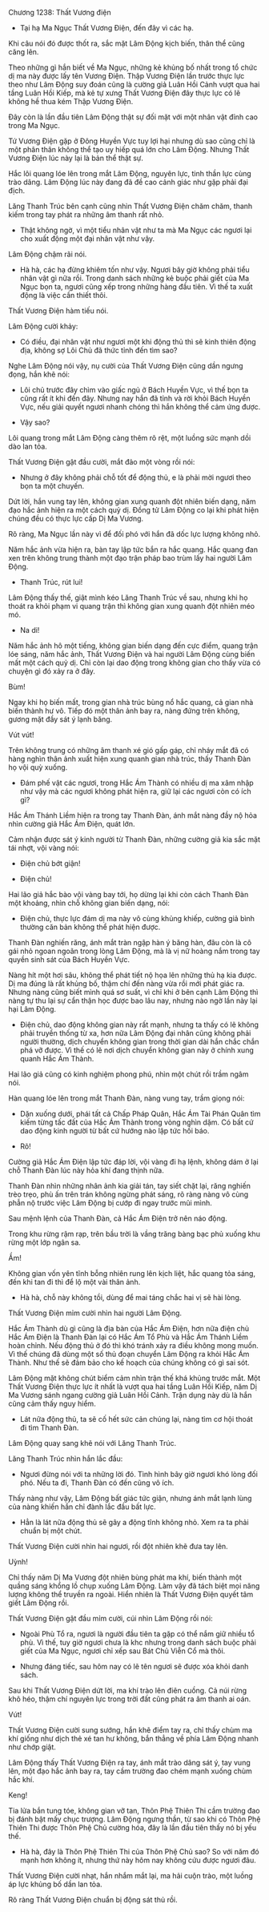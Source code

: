 




Chương 1238: Thất Vương điện


- Tại hạ Ma Ngục Thất Vương Điện, đến đây vì các hạ.

Khi câu nói đó được thốt ra, sắc mặt Lâm Động kịch biến, thân thể cũng căng lên.

Theo những gì hắn biết về Ma Ngục, những kẻ khủng bố nhất trong tổ chức dị ma này được lấy tên Vương Điện. Thập Vương Điện lần trước thực lực theo như Lâm Động suy đoán cũng là cường giả Luân Hồi Cảnh vượt qua hai tầng Luân Hồi Kiếp, mà kẻ tự xưng Thất Vương Điện đây thực lực có lẽ không hề thua kém Thập Vương Điện.

Đây còn là lần đầu tiên Lâm Động thật sự đối mặt với một nhân vật đỉnh cao trong Ma Ngục.

Tứ Vương Điện gặp ở Đông Huyền Vực tuy lợi hại nhưng dù sao cũng chỉ là một phân thân không thể tạo uy hiếp quá lớn cho Lâm Động. Nhưng Thất Vương Điện lúc này lại là bản thể thật sự.

Hắc lôi quang lóe lên trong mắt Lâm Động, nguyên lực, tinh thần lực cùng trào dâng. Lâm Động lúc này đang đã đề cao cảnh giác như gặp phải đại địch.

Lăng Thanh Trúc bên cạnh cũng nhìn Thất Vương Điện chăm chăm, thanh kiếm trong tay phát ra những âm thanh rất nhỏ.

- Thật không ngờ, vì một tiểu nhân vật như ta mà Ma Ngục các ngươi lại cho xuất động một đại nhân vật như vậy.

Lâm Động chậm rãi nói.

- Hà hà, các hạ đừng khiêm tốn như vậy. Ngươi bây giờ không phải tiểu nhân vật gì nữa rồi. Trong danh sách những kẻ buộc phải giết của Ma Ngục bọn ta, ngươi cũng xếp trong những hàng đầu tiên. Vì thế ta xuất động là việc cần thiết thôi.

Thất Vương Điện hàm tiếu nói.

Lâm Động cười khảy:

- Có điều, đại nhân vật như ngươi một khi động thủ thì sẽ kinh thiên động địa, không sợ Lôi Chủ đã thức tỉnh đến tìm sao?

Nghe Lâm Động nói vậy, nụ cười của Thất Vương Điện cũng dần ngưng đọng, hắn khẽ nói:

- Lôi chủ trước đây chìm vào giấc ngủ ở Bách Huyền Vực, vì thế bọn ta cũng rất ít khi đến đây. Nhưng nay hắn đã tỉnh và rời khỏi Bách Huyền Vực, nếu giải quyết ngươi nhanh chóng thì hắn không thể cảm ứng được.

- Vậy sao?

Lôi quang trong mắt Lâm Động càng thêm rõ rệt, một luồng sức mạnh dồi dào lan tỏa.

Thất Vương Điện gật đầu cười, mắt đảo một vòng rồi nói:

- Nhưng ở đây không phải chỗ tốt để động thủ, e là phải mời ngươi theo bọn ta một chuyến.

Dứt lời, hắn vung tay lên, không gian xung quanh đột nhiên biến dạng, năm đạo hắc ảnh hiện ra một cách quỷ dị. Đồng tử Lâm Động co lại khi phát hiện chúng đều có thực lực cấp Dị Ma Vương.

Rõ ràng, Ma Ngục lần này vì để đối phó với hắn đã dốc lực lượng không nhỏ.

Năm hắc ảnh vừa hiện ra, bàn tay lập tức bắn ra hắc quang. Hắc quang đan xen trên không trung thành một đạo trận pháp bao trùm lấy hai người Lâm Động.

- Thanh Trúc, rút lui!

Lâm Động thấy thế, giật mình kéo Lăng Thanh Trúc về sau, nhưng khi họ thoát ra khỏi phạm vi quang trận thì không gian xung quanh đột nhiên méo mó.

- Na di!

Năm hắc ảnh hô một tiếng, không gian biến dạng đến cực điểm, quang trận lóe sáng, năm hắc ảnh, Thất Vương Điện và hai người Lâm Động cùng biến mất một cách quỷ dị. Chỉ còn lại dao động trong không gian cho thấy vừa có chuyện gì đó xảy ra ở đây.

Bùm!

Ngay khi họ biến mất, trong gian nhà trúc bùng nổ hắc quang, cả gian nhà biến thành hư vô. Tiếp đó một thân ảnh bay ra, nàng đứng trên không, gương mặt đầy sát ý lạnh băng.

Vút vút!

Trên không trung có những âm thanh xé gió gấp gáp, chỉ nháy mắt đã có hàng nghìn thân ảnh xuất hiện xung quanh gian nhà trúc, thấy Thanh Đàn họ vội quỳ xuống.

- Đám phế vật các ngươi, trong Hắc Ám Thành có nhiều dị ma xâm nhập như vậy mà các ngươi không phát hiện ra, giữ lại các ngươi còn có ích gì?

Hắc Ám Thánh Liềm hiện ra trong tay Thanh Đàn, ánh mắt nàng đầy nộ hỏa nhìn cường giả Hắc Ám Điện, quát lớn.

Cảm nhận được sát ý kinh người từ Thanh Đàn, những cường giả kia sắc mặt tái nhợt, vội vàng nói:

- Điện chủ bớt giận!

- Điện chủ!

Hai lão giả hắc bào vội vàng bay tới, họ dừng lại khi còn cách Thanh Đàn một khoảng, nhìn chỗ không gian biến dạng, nói:

- Điện chủ, thực lực đám dị ma này vô cùng khủng khiếp, cường giả bình thường căn bản không thể phát hiện được.

Thanh Đàn nghiến răng, ánh mắt tràn ngập hàn ý băng hàn, đâu còn là cô gái nhỏ ngoan ngoãn trong lòng Lâm Động, mà là vị nữ hoàng nắm trong tay quyền sinh sát của Bách Huyền Vực.

Nàng hít một hơi sâu, không thể phát tiết nộ họa lên những thủ hạ kia được. Dị ma đúng là rất khủng bố, thậm chí đến nàng vừa rồi mới phát giác ra. Nhưng nàng cũng biết mình quá sơ suất, vì chỉ khi ở bên cạnh Lâm Động thì nàng tự thu lại sự cẩn thận học được bao lâu nay, nhưng nào ngờ lần này lại hại Lâm Động.

- Điện chủ, dao động không gian này rất mạnh, nhưng ta thấy có lẽ không phải truyền thống từ xa, hơn nữa Lâm Động đại nhân cũng không phải người thường, dịch chuyển không gian trong thời gian dài hắn chắc chắn phá vỡ được. Vì thế có lẽ nơi dịch chuyển không gian này ở chính xung quanh Hắc Ám Thành.

Hai lão giả cũng có kinh nghiệm phong phú, nhìn một chút rồi trầm ngâm nói.

Hàn quang lóe lên trong mắt Thanh Đàn, nàng vung tay, trầm giọng nói:

- Dặn xuống dưới, phái tất cả Chấp Pháp Quân, Hắc Ám Tài Phán Quân tìm kiếm từng tấc đất của Hắc Ám Thành trong vòng nghìn dặm. Có bất cứ dao động kinh người từ bất cứ hướng nào lập tức hồi báo.

- Rõ!

Cường giả Hắc Ám Điện lập tức đáp lời, vội vàng đi hạ lệnh, không dám ở lại chỗ Thanh Đàn lúc này hỏa khí đang thịnh nữa.

Thanh Đàn nhìn những nhân ảnh kia giải tán, tay siết chặt lại, răng nghiến trèo trẹo, phù ấn trên trán không ngừng phát sáng, rõ ràng nàng vô cùng phẫn nộ trước việc Lâm Động bị cướp đi ngay trước mũi mình.

Sau mệnh lệnh của Thanh Đàn, cả Hắc Ám Điện trở nên náo động.

Trong khu rừng rậm rạp, trên bầu trời là vầng trăng bàng bạc phủ xuống khu rừng một lớp ngân sa.

Ầm!

Không gian vốn yên tĩnh bỗng nhiên rung lên kịch liệt, hắc quang tỏa sáng, đến khi tan đi thì để lộ một vài thân ảnh.

- Hà hà, chỗ này không tồi, dùng để mai táng chắc hai vị sẽ hài lòng.

Thất Vương Điện mỉm cười nhìn hai người Lâm Động.

Hắc Ám Thành dù gì cũng là địa bàn của Hắc Ám Điện, hơn nữa điện chủ Hắc Ám Điện là Thanh Đàn lại có Hắc Ám Tổ Phù và Hắc Ám Thánh Liềm hoàn chỉnh. Nếu động thủ ở đó thì khó tránh xảy ra điều không mong muốn. Vì thế chúng đã dùng một số thủ đoạn chuyển Lâm Động ra khỏi Hắc Ám Thành. Như thế sẽ đảm bảo cho kế hoạch của chúng không có gì sai sót.

Lâm Động mặt không chút biểm cảm nhìn trận thế khá khủng trước mắt. Một Thất Vương Điện thực lực ít nhất là vượt qua hai tầng Luân Hồi Kiếp, năm Dị Ma Vương sánh ngang cường giả Luân Hồi Cảnh. Trận dụng này dù là hắn cũng cảm thấy nguy hiểm.

- Lát nữa động thủ, ta sẽ cố hết sức cản chúng lại, nàng tìm cơ hội thoát đi tìm Thanh Đàn.

Lâm Động quay sang khẽ nói với Lăng Thanh Trúc.

Lăng Thanh Trúc nhìn hắn lắc đầu:

- Ngươi đừng nói với ta những lời đó. Tình hình bây giờ ngươi khó lòng đối phó. Nếu ta đi, Thanh Đàn có đến cũng vô ích.

Thấy nàng như vậy, Lâm Động bất giác tức giận, nhưng ánh mắt lạnh lùng của nàng khiến hắn chỉ đành lắc đầu bất lực.

- Hẳn là lát nữa động thủ sẽ gây a động tĩnh không nhỏ. Xem ra ta phải chuẩn bị một chút.

Thất Vương Điện cười nhìn hai ngươi, rồi đột nhiên khẽ đưa tay lên.

Uỳnh!

Chỉ thấy năm Dị Ma Vương đột nhiên bùng phát ma khí, biến thành một quầng sáng khổng lồ chụp xuống Lâm Động. Làm vậy đã tách biệt mọi năng lượng không thể truyền ra ngoài. Hiển nhiên là Thất Vương Điện quyết tâm giết Lâm Động rồi.

Thất Vương Điện gật đầu mỉm cười, cúi nhìn Lâm Động rồi nói:

- Ngoài Phù Tổ ra, ngươi là người đầu tiên ta gặp có thể nắm giữ nhiều tổ phù. Vì thế, tuy giờ ngươi chưa là khc nhưng trong danh sách buộc phải giết của Ma Ngục, ngươi chỉ xếp sau Bát Chủ Viễn Cổ mà thôi.

- Nhưng đáng tiếc, sau hôm nay có lẽ tên ngươi sẽ được xóa khỏi danh sách.

Sau khi Thất Vương Điện dứt lời, ma khí trào lên điên cuồng. Cả núi rừng khô héo, thậm chí nguyên lực trong trời đất cũng phát ra âm thanh ai oán.

Vút!

Thất Vương Điện cười sung sướng, hắn khẽ điểm tay ra, chỉ thấy chùm ma khí giống như dịch thẻ xé tan hư không, bắn thẳng về phía Lâm Động nhanh như chớp giật.

Lâm Động thấy Thất Vương Điện ra tay, ánh mắt trào dâng sát ý, tay vung lên, một đạo hắc ảnh bay ra, tay cầm trường đao chém mạnh xuống chùm hắc khí.

Keng!

Tia lửa bắn tung tóe, không gian vỡ tan, Thôn Phệ Thiên Thi cầm trường đao bị đánh bật mấy chục trượng. Lâm Động ngưng thần, từ sao khi có Thôn Phệ Thiên Thi được Thôn Phệ Chủ cường hóa, đây là lần đầu tiên thấy nó bị yếu thế.

- Hà hà, đây là Thôn Phệ Thiên Thi của Thôn Phệ Chủ sao? So với năm đó mạnh hơn không ít, nhưng thứ này hôm nay không cứu được ngươi đâu.

Thất Vương Điện cười nhạt, hắn nhắm mắt lại, ma hải cuộn trào, một luồng áp lực khủng bố dần lan tỏa.

Rõ ràng Thất Vương Điện chuẩn bị động sát thủ rồi.




